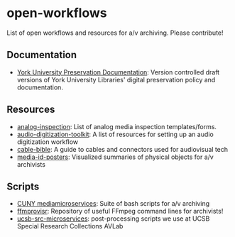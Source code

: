 # open-workflows

List of open workflows and resources for a/v archiving. Please contribute!

## Documentation

- [York University Preservation Documentation](https://github.com/yorkulibraries/preservation_documentation): Version controlled draft versions of York University Libraries' digital preservation policy and documentation.  

## Resources
- [analog-inspection](https://github.com/amiaopensource/analog-inspection): List of analog media inspection templates/forms.
- [audio-digitization-toolkit](https://github.com/todrobbins/audio-digitization-toolkit): A list of resources for setting up an audio digitization workflow  
- [cable-bible](https://github.com/amiaopensource/cable-bible): A guide to cables and connectors used for audiovisual tech  
- [media-id-posters](https://github.com/ablwr/media-id-posters): Visualized summaries of physical objects for a/v archivists

## Scripts

- [CUNY mediamicroservices](https://github.com/mediamicroservices/mm): Suite of bash scripts for a/v archiving  
- [ffmprovisr](https://github.com/amiaopensource/ffmprovisr): Repository of useful FFmpeg command lines for archivists!  
- [ucsb-src-microservices](https://github.com/brnco/ucsb-src-microservices): post-processing scripts we use at UCSB Special Research Collections AVLab
